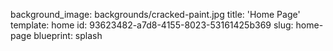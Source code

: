 background_image: backgrounds/cracked-paint.jpg
title: 'Home Page'
template: home
id: 93623482-a7d8-4155-8023-53161425b369
slug: home-page
blueprint: splash
